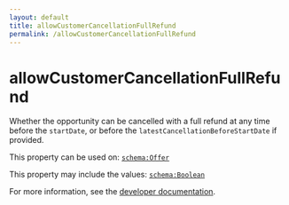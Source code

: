 ```yaml
---
layout: default
title: allowCustomerCancellationFullRefund
permalink: /allowCustomerCancellationFullRefund
---
```


# allowCustomerCancellationFullRefund
Whether the opportunity can be cancelled with a full refund at any time before the `startDate`, or before the `latestCancellationBeforeStartDate` if provided.

This property can be used on: [`schema:Offer`](https://schema.org/Offer)

This property may include the values: [`schema:Boolean`](https://schema.org/Boolean)

For more information, see the [developer documentation](https://developer.openactive.io/data-model/types/).
